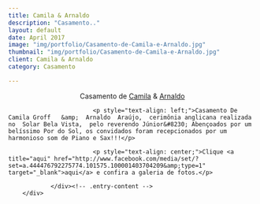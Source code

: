 ```yaml
---
title: Camila & Arnaldo
description: "Casamento.."
layout: default
date: April 2017
image: "img/portfolio/Casamento-de-Camila-e-Arnaldo.jpg"
thumbnail: "img/portfolio/Casamento-de-Camila-e-Arnaldo.jpg"
client: Camila & Arnaldo
category: Casamento

---
```



<div class="grid">
		<div class="c-8">
			<div class="entry-content">
							<p style="text-align: center;">Casamento de <a href="http://www.facebook.com/camila.groff.39" target="_blank">Camila</a> &amp; <a href="http://www.facebook.com/arnaldo.araujo.31" target="_blank">Arnaldo</a></p>

							<p style="text-align: left;">Casamento De  Camila Groff   &amp;  Arnaldo  Araújo,  cerimônia anglicana realizada  no  Solar Bela Vista,  pelo reverendo Júnior&#8230; Abençoados por um belíssimo Por do Sol, os convidados foram recepcionados por um harmonioso som de Piano e Sax!!!</p>

							<p style="text-align: center;">Clique <a title="aqui" href="http://www.facebook.com/media/set/?set=a.444476792275774.101575.100001403704209&amp;type=1" target="_blank">aqui</a> e confira a galeria de fotos.</p>
				
				</div><!-- .entry-content -->
		</div>